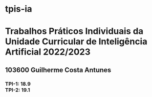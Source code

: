 # tpis-ia
<h1>Trabalhos Práticos Individuais da Unidade Curricular de Inteligência Artificial 2022/2023</h1>
<h2>103600 Guilherme Costa Antunes</h2>
<h3>TPI-1: 18.9<br/>
TPI-2: 19.1<br/>
</h3>
